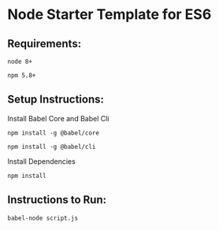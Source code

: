 # Node Starter Template for ES6

## Requirements: 

`node 8+`

`npm 5.8+`

## Setup Instructions:

Install Babel Core and Babel Cli

`npm install -g @babel/core`

`npm install -g @babel/cli`

Install Dependencies

`npm install`

## Instructions to Run:

`babel-node script.js`
